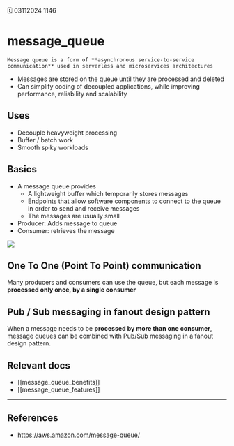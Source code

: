 🗓️ 03112024 1146

# message_queue

```ad-abstract
Message queue is a form of **asynchronous service-to-service communication** used in serverless and microservices architectures
```
- Messages are stored on the queue until they are processed and deleted
- Can simplify coding of decoupled applications, while improving performance, reliability and scalability

## Uses
- Decouple heavyweight processing
- Buffer / batch work
- Smooth spiky workloads

## Basics
- A message queue provides 
	- A lightweight buffer which temporarily stores messages
	- Endpoints that allow software components to connect to the queue in order to send and receive messages
	- The messages are usually small
- Producer: Adds message to queue
- Consumer: retrieves the message

<img src="https://d1.awsstatic.com/product-marketing/Messaging/sqs_seo_queue.1dc710b63346bef869ee34b8a9a76abc014fbfc9.png"/>

## One To One (Point To Point) communication
Many producers and consumers can use the queue, but each message is **processed only once, by a single consumer**

## Pub / Sub messaging in fanout design pattern
When a message needs to be **processed by more than one consumer**, message queues can be combined with Pub/Sub messaging in a fanout design pattern.
 
## Relevant docs
- [[message_queue_benefits]]
- [[message_queue_features]]


---

## References
- https://aws.amazon.com/message-queue/